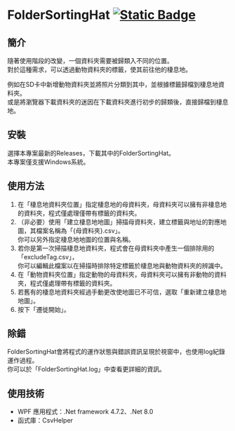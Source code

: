 # FolderSortingHat [![Static Badge](https://img.shields.io/badge/lang-en-red)](https://github.com/Max46656/FolderTagFauna/blob/main/FolderSortingHat/README.md)

## 簡介

隨著使用階段的改變，一個資料夾需要被歸類入不同的位置。  
對於這種需求，可以透過動物資料夾的標籤，使其前往他的棲息地。

例如在SD卡中新增動物資料夾並將照片分類到其中，並根據標籤歸檔到棲息地資料夾。  
或是將瀏覽器下載資料夾的迷因在下載資料夾進行初步的歸類後，直接歸檔到棲息地。

## 安裝

選擇本專案最新的Releases，下載其中的FolderSortingHat。  
本專案僅支援Windows系統。

## 使用方法

1. 在「棲息地資料夾位置」指定棲息地的母資料夾，母資料夾可以擁有非棲息地的資料夾，程式僅處理僅帶有標籤的資料夾。
2. （非必要）使用「建立棲息地地圖」掃描母資料夾，建立標籤與地址的對應地圖，其檔案名稱為「{母資料夾}.csv」。  
   你可以另外指定棲息地地圖的位置與名稱。
3. 若你是第一次掃描棲息地資料夾，程式會在母資料夾中產生一個排除用的「excludeTag.csv」，  
   你可以編輯此檔案以在掃描時排除特定標籤於棲息地與動物資料夾的辨識中。
4. 在「動物資料夾位置」指定動物的母資料夾，母資料夾可以擁有非動物的資料夾，程式僅處理帶有標籤的資料夾。
5. 若舊有的棲息地資料夾經過手動更改使地圖已不可信，選取「重新建立棲息地地圖」。
6. 按下「遷徙開始」。

## 除錯

FolderSortingHat會將程式的運作狀態與錯誤資訊呈現於視窗中，也使用log紀錄運作過程。  
你可以於「FolderSortingHat.log」中查看更詳細的資訊。

## 使用技術

- WPF 應用程式：.Net framework 4.7.2、.Net 8.0
- 函式庫：CsvHelper
